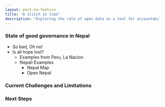 ```yaml
---
layout: post-no-feature
title: "A stitch in time"
description: "Exploring the role of open data as a tool for accountability and transparency in the context of Nepal" 
---
```


### State of good governance in Nepal

* So bad, Oh no!
* Is all hope lost?
	* Examples from Peru, La Nacion
	* Nepali Examples
		* Nepal Map
		* Open Nepal

### Current Challenges and Limitations
### Next Steps

